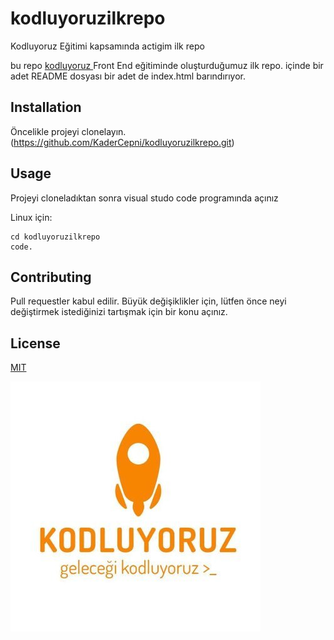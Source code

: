 # kodluyoruzilkrepo
Kodluyoruz Eğitimi kapsamında actigim ilk repo

bu repo [kodluyoruz ](https://kodluyoruz.com) Front End eğitiminde oluşturduğumuz ilk repo. içinde bir adet README dosyası bir adet de index.html barındırıyor.

## Installation

Öncelikle projeyi clonelayın.(https://github.com/KaderCepni/kodluyoruzilkrepo.git)

## Usage

Projeyi cloneladıktan sonra visual studo code programında açınız

Linux için:

```
cd kodluyoruzilkrepo
code.
```


## Contributing

Pull requestler kabul edilir. Büyük değişiklikler için, lütfen önce neyi değiştirmek istediğinizi tartışmak için bir konu açınız.

## License
[MIT](https://choosealicense.com/licenses/mit/)



![PROJEM](https://raw.githubusercontent.com/Kodluyoruz/taskforce/git/git/markdown-nedir-nasil-kullaniriz-/figures/kodluyoruz_logo.jpg)

